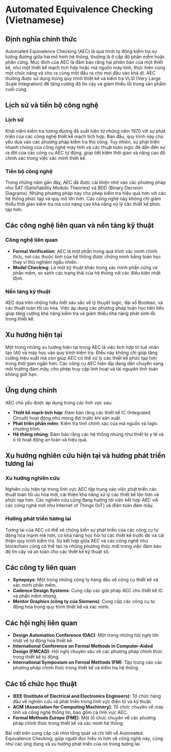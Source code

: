 # Automated Equivalence Checking (Vietnamese)

## Định nghĩa chính thức

Automated Equivalence Checking (AEC) là quá trình tự động kiểm tra sự tương đương giữa hai mô hình hệ thống, thường là ở cấp độ phần mềm hoặc phần cứng. Mục đích của AEC là đảm bảo rằng hai phiên bản của một thiết kế, như một thiết kế mạch tích hợp hoặc mã nguồn máy tính, thực hiện cùng một chức năng và cho ra cùng một đầu ra cho mọi đầu vào khả dĩ. AEC thường được sử dụng trong quy trình thiết kế và kiểm tra VLSI (Very Large Scale Integration) để tăng cường độ tin cậy và giảm thiểu lỗi trong sản phẩm cuối cùng.

## Lịch sử và tiến bộ công nghệ

### Lịch sử

Khái niệm kiểm tra tương đương đã xuất hiện từ những năm 1970 với sự phát triển của các công nghệ thiết kế mạch tích hợp. Ban đầu, quy trình này chủ yếu dựa vào các phương pháp kiểm tra thủ công. Tuy nhiên, sự phát triển nhanh chóng của công nghệ máy tính và các thuật toán logic đã dẫn đến sự ra đời của các công cụ AEC tự động, giúp tiết kiệm thời gian và nâng cao độ chính xác trong việc xác minh thiết kế.

### Tiến bộ công nghệ

Trong những năm gần đây, AEC đã được cải thiện nhờ vào các phương pháp như SAT (Satisfiability Modulo Theories) và BDD (Binary Decision Diagrams). Những phương pháp này cho phép kiểm tra hiệu quả hơn với các hệ thống phức tạp và quy mô lớn hơn. Các công nghệ này không chỉ giảm thiểu thời gian kiểm tra mà còn nâng cao khả năng xử lý các thiết kế phức tạp hơn.

## Các công nghệ liên quan và nền tảng kỹ thuật

### Công nghệ liên quan

- **Formal Verification**: AEC là một phần trong quá trình xác minh chính thức, nơi các thuộc tính của hệ thống được chứng minh bằng toán học thay vì thử nghiệm ngẫu nhiên.
- **Model Checking**: Là một kỹ thuật khác trong xác minh phần cứng và phần mềm, so sánh các trạng thái của hệ thống với các điều kiện nhất định.

### Nền tảng kỹ thuật

AEC dựa trên những hiểu biết sâu sắc về lý thuyết logic, đại số Boolean, và các thuật toán tối ưu hóa. Việc áp dụng các phương pháp toán học tiên tiến giúp tăng cường khả năng kiểm tra và giảm thiểu khả năng phát sinh lỗi trong thiết kế.

## Xu hướng hiện tại

Một trong những xu hướng hiện tại trong AEC là việc tích hợp trí tuệ nhân tạo (AI) và máy học vào quy trình kiểm tra. Điều này không chỉ giúp tăng cường hiệu suất mà còn giúp AEC có thể xử lý các thiết kế phức tạp hơn trong thời gian ngắn hơn. Các công cụ AEC hiện đại đang dần chuyển sang môi trường đám mây, cho phép truy cập linh hoạt và tài nguyên tính toán không giới hạn.

## Ứng dụng chính

AEC chủ yếu được áp dụng trong các lĩnh vực sau:

- **Thiết kế mạch tích hợp**: Đảm bảo rằng các thiết kế IC (Integrated Circuit) hoạt động như mong đợi trước khi sản xuất.
- **Phát triển phần mềm**: Kiểm tra tính chính xác của mã nguồn và logic chương trình.
- **Hệ thống nhúng**: Đảm bảo rằng các hệ thống nhúng như thiết bị y tế và ô tô hoạt động an toàn và hiệu quả.

## Xu hướng nghiên cứu hiện tại và hướng phát triển tương lai

### Xu hướng nghiên cứu

Nghiên cứu hiện tại trong lĩnh vực AEC tập trung vào việc phát triển các thuật toán tối ưu hóa mới, cải thiện khả năng xử lý các thiết kế lớn hơn và phức tạp hơn. Các nghiên cứu cũng đang hướng tới việc kết hợp AEC với các công nghệ mới như Internet of Things (IoT) và điện toán đám mây.

### Hướng phát triển tương lai

Tương lai của AEC có thể sẽ chứng kiến sự phát triển của các công cụ tự động hóa mạnh mẽ hơn, có khả năng học hỏi từ các thiết kế trước đó và cải thiện quy trình kiểm tra. Sự kết hợp giữa AEC và các công nghệ như blockchain cũng có thể tạo ra những phương thức mới trong việc đảm bảo độ tin cậy và an toàn cho các thiết kế kỹ thuật số.

## Các công ty liên quan

- **Synopsys**: Một trong những công ty hàng đầu về công cụ thiết kế và xác minh phần mềm.
- **Cadence Design Systems**: Cung cấp các giải pháp AEC cho thiết kế IC và phần mềm nhúng.
- **Mentor Graphics (công ty của Siemens)**: Cung cấp các công cụ tự động hóa trong quy trình thiết kế và xác minh.

## Các hội nghị liên quan

- **Design Automation Conference (DAC)**: Một trong những hội nghị lớn nhất về tự động hóa thiết kế.
- **International Conference on Formal Methods in Computer-Aided Design (FMCAD)**: Hội nghị chuyên sâu về các phương pháp chính thức trong thiết kế tự động.
- **International Symposium on Formal Methods (FM)**: Tập trung vào các phương pháp chính thức trong thiết kế và kiểm tra hệ thống.

## Các tổ chức học thuật

- **IEEE (Institute of Electrical and Electronics Engineers)**: Tổ chức hàng đầu về nghiên cứu và phát triển trong lĩnh vực điện tử và kỹ thuật.
- **ACM (Association for Computing Machinery)**: Tổ chức chuyên về máy tính và công nghệ thông tin, bao gồm cả lĩnh vực AEC.
- **Formal Methods Europe (FME)**: Một tổ chức chuyên về các phương pháp chính thức trong thiết kế và xác minh hệ thống. 

Bài viết trên cung cấp cái nhìn tổng quát và chi tiết về Automated Equivalence Checking, giúp người đọc hiểu rõ hơn về công nghệ này, cũng như các ứng dụng và xu hướng phát triển của nó trong tương lai.